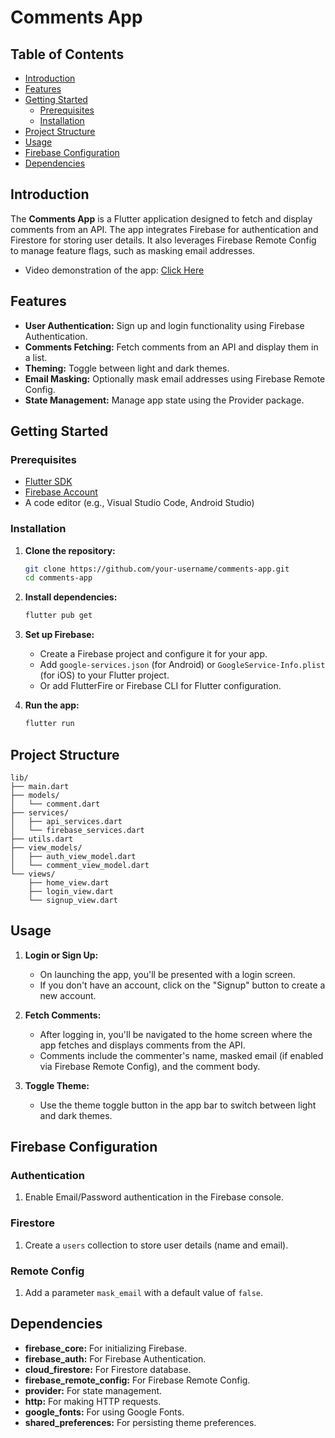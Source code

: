 # Comments App

## Table of Contents
- [Introduction](#introduction)
- [Features](#features)
- [Getting Started](#getting-started)
    - [Prerequisites](#prerequisites)
    - [Installation](#installation)
- [Project Structure](#project-structure)
- [Usage](#usage)
- [Firebase Configuration](#firebase-configuration)
- [Dependencies](#dependencies)

## Introduction
The **Comments App** is a Flutter application designed to fetch and display comments from an API. The app integrates Firebase for authentication and Firestore for storing user details. It also leverages Firebase Remote Config to manage feature flags, such as masking email addresses.
- Video demonstration of the app: [Click Here](https://drive.google.com/file/d/1s3Rz5WE_-uNSVoG_zjVlbZBHT19YwSyd/view?usp=sharing)

## Features
- **User Authentication:** Sign up and login functionality using Firebase Authentication.
- **Comments Fetching:** Fetch comments from an API and display them in a list.
- **Theming:** Toggle between light and dark themes.
- **Email Masking:** Optionally mask email addresses using Firebase Remote Config.
- **State Management:** Manage app state using the Provider package.

## Getting Started

### Prerequisites
- [Flutter SDK](https://flutter.dev/docs/get-started/install)
- [Firebase Account](https://firebase.google.com/)
- A code editor (e.g., Visual Studio Code, Android Studio)

### Installation

1. **Clone the repository:**
    ```bash
    git clone https://github.com/your-username/comments-app.git
    cd comments-app
    ```

2. **Install dependencies:**
    ```bash
    flutter pub get
    ```

3. **Set up Firebase:**
    - Create a Firebase project and configure it for your app.
    - Add `google-services.json` (for Android) or `GoogleService-Info.plist` (for iOS) to your Flutter project.
    - Or add FlutterFire or Firebase CLI for Flutter configuration.

4. **Run the app:**
    ```bash
    flutter run
    ```

## Project Structure

```plaintext
lib/
├── main.dart
├── models/
│   └── comment.dart
├── services/
│   ├── api_services.dart
│   └── firebase_services.dart
├── utils.dart
├── view_models/
│   ├── auth_view_model.dart
│   └── comment_view_model.dart
└── views/
    ├── home_view.dart
    ├── login_view.dart
    └── signup_view.dart
```

## Usage

1. **Login or Sign Up:**
    - On launching the app, you'll be presented with a login screen.
    - If you don't have an account, click on the "Signup" button to create a new account.

2. **Fetch Comments:**
    - After logging in, you'll be navigated to the home screen where the app fetches and displays comments from the API.
    - Comments include the commenter's name, masked email (if enabled via Firebase Remote Config), and the comment body.

3. **Toggle Theme:**
    - Use the theme toggle button in the app bar to switch between light and dark themes.

## Firebase Configuration

### Authentication

1. Enable Email/Password authentication in the Firebase console.

### Firestore

1. Create a `users` collection to store user details (name and email).

### Remote Config

1. Add a parameter `mask_email` with a default value of `false`.

## Dependencies

- **firebase_core:** For initializing Firebase.
- **firebase_auth:** For Firebase Authentication.
- **cloud_firestore:** For Firestore database.
- **firebase_remote_config:** For Firebase Remote Config.
- **provider:** For state management.
- **http:** For making HTTP requests.
- **google_fonts:** For using Google Fonts.
- **shared_preferences:** For persisting theme preferences.
